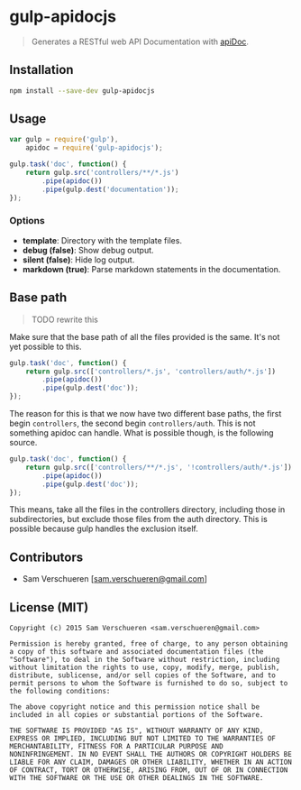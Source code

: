# gulp-apidocjs

> Generates a RESTful web API Documentation with [apiDoc](https://github.com/apidoc/apidoc).


## Installation

```bash
npm install --save-dev gulp-apidocjs
```

## Usage

```JavaScript
var gulp = require('gulp'),
    apidoc = require('gulp-apidocjs');

gulp.task('doc', function() {
    return gulp.src('controllers/**/*.js')
        .pipe(apidoc())
        .pipe(gulp.dest('documentation'));
});
```

### Options

- **template**: Directory with the template files.
- **debug (false)**: Show debug output.
- **silent (false)**: Hide log output.
- **markdown (true)**: Parse markdown statements in the documentation.

## Base path

> TODO rewrite this

Make sure that the base path of all the files provided is the same. It's not yet possible to this.

```JavaScript
gulp.task('doc', function() {
    return gulp.src(['controllers/*.js', 'controllers/auth/*.js'])
        .pipe(apidoc())
        .pipe(gulp.dest('doc'));
});
```

The reason for this is that we now have two different base paths, the first begin ```controllers```, the second begin ```controllers/auth```. This is not something apidoc can handle. What is possible though, is the following source.

```JavaScript
gulp.task('doc', function() {
    return gulp.src(['controllers/**/*.js', '!controllers/auth/*.js'])
        .pipe(apidoc())
        .pipe(gulp.dest('doc'));
});
```

This means, take all the files in the controllers directory, including those in subdirectories, but exclude those files from the auth directory. This is possible because gulp handles the exclusion itself.

## Contributors

- Sam Verschueren [<sam.verschueren@gmail.com>]

## License (MIT)

```
Copyright (c) 2015 Sam Verschueren <sam.verschueren@gmail.com>

Permission is hereby granted, free of charge, to any person obtaining
a copy of this software and associated documentation files (the
"Software"), to deal in the Software without restriction, including
without limitation the rights to use, copy, modify, merge, publish,
distribute, sublicense, and/or sell copies of the Software, and to
permit persons to whom the Software is furnished to do so, subject to
the following conditions:

The above copyright notice and this permission notice shall be
included in all copies or substantial portions of the Software.

THE SOFTWARE IS PROVIDED "AS IS", WITHOUT WARRANTY OF ANY KIND,
EXPRESS OR IMPLIED, INCLUDING BUT NOT LIMITED TO THE WARRANTIES OF
MERCHANTABILITY, FITNESS FOR A PARTICULAR PURPOSE AND
NONINFRINGEMENT. IN NO EVENT SHALL THE AUTHORS OR COPYRIGHT HOLDERS BE
LIABLE FOR ANY CLAIM, DAMAGES OR OTHER LIABILITY, WHETHER IN AN ACTION
OF CONTRACT, TORT OR OTHERWISE, ARISING FROM, OUT OF OR IN CONNECTION
WITH THE SOFTWARE OR THE USE OR OTHER DEALINGS IN THE SOFTWARE.
